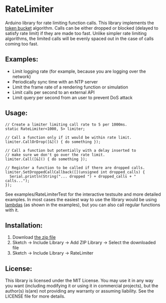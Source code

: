 # RateLimiter
Arduino library for rate limiting function calls. This library implements the [token bucket](https://en.wikipedia.org/wiki/Token_bucket) algorithm.
Calls can be either dropped or blocked (delayed to satisfy rate limit) if they are made too fast.
Unlike simpler rate limiting algorithms, the limited calls will be evenly spaced out in the case of calls coming too fast. 

## Examples:
* Limit logging rate (for example, because you are logging over the network)
* Periodically sync time with an NTP server
* Limit the frame rate of a rendering function or simulation
* Limit calls per second to an external API
* Limit query per second from an user to prevent DoS attack

## Usage:
    // Create a limiter limiting call rate to 5 per 1000ms.
    static RateLimiter<1000, 5> limiter;

    // Call a function only if it would be within rate limit.
    limiter.CallOrDrop([&]() { do something });

    // Call a function but potentially with a delay inserted to
    // make sure we don't go over the rate limit.
    limiter.Call([&]() { do something });

    // Register a function to be called if there are dropped calls.
    limiter.SetDroppedCallCallback([](unsigned int dropped_calls) {
      Serial.println(String("... dropped ") + dropped_calls + " calls...");
    });
See examples/RateLimiterTest for the interactive testsuite and more detailed examples. In most cases
the easiest way to use the library would be using [lambdas](https://en.cppreference.com/w/cpp/language/lambda) (as shown in the examples), but you can
also call regular functions with it.

## Installation:
1. Download [the zip file](https://github.com/matthewlai/RateLimiter/archive/master.zip)
2. Sketch -> Include Library -> Add ZIP Library -> Select the downloaded file
3. Sketch -> Include Library -> RateLimiter

## License:
This library is licensed under the MIT License. You may use it in any way you want (including
modifying it or using it in commercial projects), but the author(s) is(are) not providing any warranty
or assuming liability. See the LICENSE file for more details.
